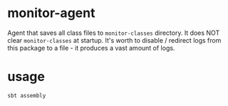 # monitor-agent
Agent that saves all class files to `monitor-classes` directory. It does NOT clear `monitor-classes` at startup. It's worth to disable / redirect logs from this package to a file - it produces a vast amount of logs.

# usage

`sbt assembly`

